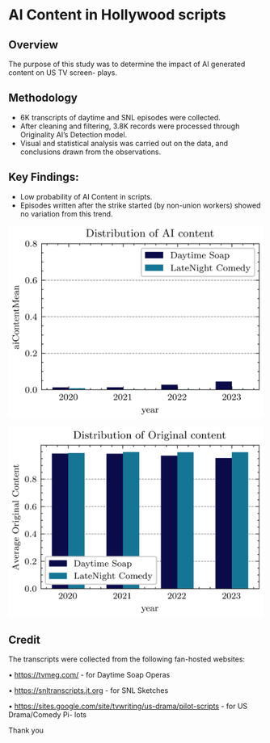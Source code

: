 # AI Content in Hollywood scripts

## Overview

The purpose of this study was to determine the impact of AI generated content on US TV screen-
plays.

## Methodology

- 6K transcripts of daytime and SNL episodes were collected.
- After cleaning and filtering, 3.8K records were processed through Originality AI’s Detection model.
- Visual and statistical analysis was carried out on the data, and conclusions drawn from the observations.

## Key Findings:

- Low probability of AI Content in scripts.
- Episodes written after the strike started (by non-union workers) showed no variation from this trend.

![plot](images/ai_output.png)

![plot](images/original_output.png)

## Credit

The transcripts were collected from the following fan-hosted websites:

• https://tvmeg.com/ - for Daytime Soap Operas

• https://snltranscripts.jt.org - for SNL Sketches

• https://sites.google.com/site/tvwriting/us-drama/pilot-scripts - for US Drama/Comedy Pi-
lots

Thank you
